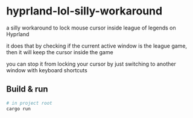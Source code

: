 # hyprland-lol-silly-workaround
a silly workaround to lock mouse cursor inside league of legends on Hyprland

it does that by checking if the current active window is the league game, then it will keep the cursor inside the game

you can stop it from locking your cursor by just switching to another window with keyboard shortcuts


## Build & run

```bash
# in project root
cargo run
```
